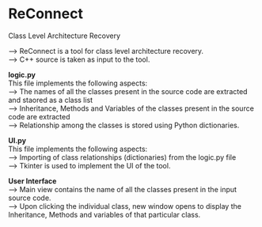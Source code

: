 # ReConnect
Class Level Architecture Recovery

--> ReConnect is a tool for class level architecture recovery. <br/>
--> C++ source is taken as input to the tool.<br/>

**logic.py**<br/>
This file implements the following aspects:</br>
--> The names of all the classes present in the source code are extracted and staored as a class list <br/>
--> Inheritance, Methods and Variables of the classes present in the source code are extracted <br/>
--> Relationship among the classes is stored using Python dictionaries.<br/>

**UI.py**<br/>
This file implements the following aspects:<br/>
--> Importing of class relationships (dictionaries) from the logic.py file<br/>
--> Tkinter is used to implement the UI of the tool.<br/>

**User Interface**<br/>
--> Main view contains the name of all the classes present in the input source code.<br/>
--> Upon clicking the individual class, new window opens to display the Inheritance, Methods and variables of that particular    class.<br/>


